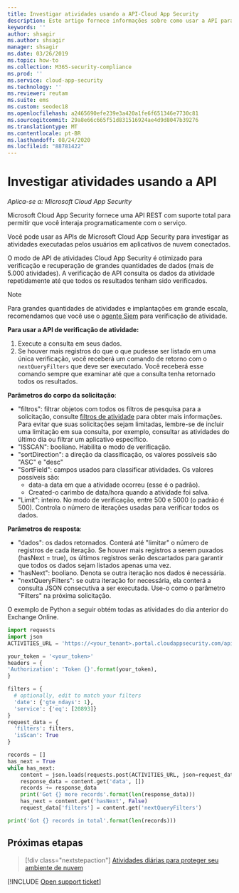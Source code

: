```yaml
---
title: Investigar atividades usando a API-Cloud App Security
description: Este artigo fornece informações sobre como usar a API para investigar a atividade do usuário no Cloud App Security.
keywords: ''
author: shsagir
ms.author: shsagir
manager: shsagir
ms.date: 03/26/2019
ms.topic: how-to
ms.collection: M365-security-compliance
ms.prod: ''
ms.service: cloud-app-security
ms.technology: ''
ms.reviewer: reutam
ms.suite: ems
ms.custom: seodec18
ms.openlocfilehash: a2465690efe239e3a420a1fe6f651346e7730c81
ms.sourcegitcommit: 29a8e66c665f51d831516924ae4d9d8047b39276
ms.translationtype: MT
ms.contentlocale: pt-BR
ms.lasthandoff: 08/24/2020
ms.locfileid: "88781422"
---
```

# <a name="investigate-activities-using-the-api"></a>Investigar atividades usando a API

*Aplica-se a: Microsoft Cloud App Security*

Microsoft Cloud App Security fornece uma API REST com suporte total para permitir que você interaja programaticamente com o serviço.

Você pode usar as APIs de Microsoft Cloud App Security para investigar as atividades executadas pelos usuários em aplicativos de nuvem conectados.

O modo de API de atividades Cloud App Security é otimizado para verificação e recuperação de grandes quantidades de dados (mais de 5.000 atividades). A verificação de API consulta os dados da atividade repetidamente até que todos os resultados tenham sido verificados.

> [!NOTE]
> Para grandes quantidades de atividades e implantações em grande escala, recomendamos que você use o [agente Siem](siem.md) para verificação de atividade.

**Para usar a API de verificação de atividade:**

1. Execute a consulta em seus dados.
1. Se houver mais registros do que o que pudesse ser listado em uma única verificação, você receberá um comando de retorno com o `nextQueryFilters` que deve ser executado. Você receberá esse comando sempre que examinar até que a consulta tenha retornado todos os resultados.

**Parâmetros do corpo da solicitação**:

- "filtros": filtrar objetos com todos os filtros de pesquisa para a solicitação, consulte [filtros de atividade](activity-filters.md) para obter mais informações. Para evitar que suas solicitações sejam limitadas, lembre-se de incluir uma limitação em sua consulta, por exemplo, consultar as atividades do último dia ou filtrar um aplicativo específico.
- "ISSCAN": booliano. Habilita o modo de verificação.
- "sortDirection": a direção da classificação, os valores possíveis são "ASC" e "desc"
- "SortField": campos usados para classificar atividades. Os valores possíveis são:
  - data-a data em que a atividade ocorreu (esse é o padrão).
  - Created-o carimbo de data/hora quando a atividade foi salva.
- "Limit": inteiro. No modo de verificação, entre 500 e 5000 (o padrão é 500). Controla o número de iterações usadas para verificar todos os dados.

**Parâmetros de resposta**:

- "dados": os dados retornados. Conterá até "limitar" o número de registros de cada iteração. Se houver mais registros a serem puxados (hasNext = true), os últimos registros serão descartados para garantir que todos os dados sejam listados apenas uma vez.
- "hasNext": booliano. Denota se outra iteração nos dados é necessária.
- "nextQueryFilters": se outra iteração for necessária, ela conterá a consulta JSON consecutiva a ser executada. Use-o como o parâmetro "Filters" na próxima solicitação.

O exemplo de Python a seguir obtém todas as atividades do dia anterior do Exchange Online.

``` python
import requests
import json
ACTIVITIES_URL = 'https://<your_tenant>.portal.cloudappsecurity.com/api/v1/activities/'

your_token = '<your_token>'
headers = {
'Authorization': 'Token {}'.format(your_token),
}

filters = {
  # optionally, edit to match your filters
  'date': {'gte_ndays': 1},
  'service': {'eq': [20893]}
}
request_data = {
  'filters': filters,
  'isScan': True
}

records = []
has_next = True
while has_next:
    content = json.loads(requests.post(ACTIVITIES_URL, json=request_data, headers=headers).content)
    response_data = content.get('data', [])
    records += response_data
    print('Got {} more records'.format(len(response_data)))
    has_next = content.get('hasNext', False)
    request_data['filters'] = content.get('nextQueryFilters')

print('Got {} records in total'.format(len(records)))
```

## <a name="next-steps"></a>Próximas etapas

> [!div class="nextstepaction"]
> [Atividades diárias para proteger seu ambiente de nuvem](daily-activities-to-protect-your-cloud-environment.md)

[!INCLUDE [Open support ticket](includes/support.md)]
